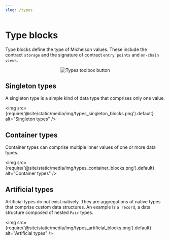 ```yaml
---
slug: /types
---
```


# Type blocks

Type blocks define the type of Michelson values. These include the contract `storage` and the signature of contract `entry points` and `on-chain views`.

<center>
    <img
        src={require('@site/static/media/img/types_toolbar_button.png').default}
        alt="Types toolbox button"
    />
</center>

## Singleton types

A singleton type is a simple kind of data type that comprises only one value.

<img
    src={require('@site/static/media/img/types_singleton_blocks.png').default}
    alt="Singleton types"
/>

## Container types

Container types can comprise multiple inner values of one or more data types.

<img
    src={require('@site/static/media/img/types_container_blocks.png').default}
    alt="Container types"
/>

## Artificial types

Artificial types do not exist natively. They are aggregations of native types that comprise custom data structures. An example is `a record`, a data structure composed of nested `Pair` types.

<img
    src={require('@site/static/media/img/types_artificial_blocks.png').default}
    alt="Artificial types"
/>
